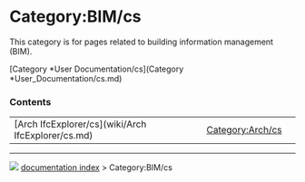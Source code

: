 # Category:BIM/cs
This category is for pages related to building information management (BIM).

[Category   *User Documentation/cs](Category   *User_Documentation/cs.md)

### Contents

|     |     |     |
| --- | --- | --- |
| [Arch IfcExplorer/cs](wiki/Arch IfcExplorer/cs.md) | [Category:Arch/cs](wiki/Category_Arch/cs.md) |



---
![](images/Right_arrow.png) [documentation index](../README.md) > Category:BIM/cs
